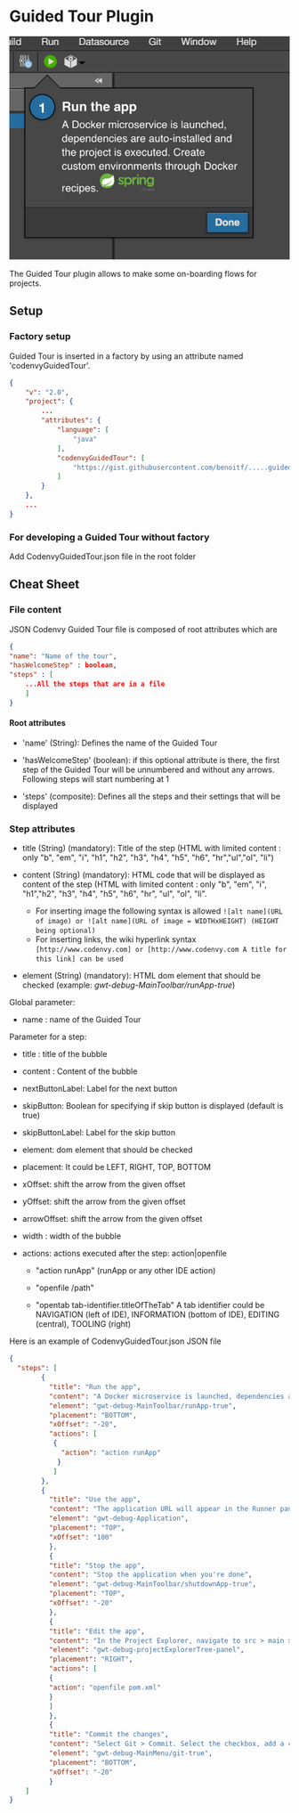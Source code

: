 Guided Tour Plugin
==================

![Example](https://raw.githubusercontent.com/benoitf/tour-resources/master/example.png "Example")

The Guided Tour plugin allows to make some on-boarding flows for projects.

## Setup

### Factory setup
Guided Tour is inserted in a factory by using an attribute named 'codenvyGuidedTour'.

```json
{
    "v": "2.0",
    "project": {
        ...
        "attributes": {
            "language": [
                "java"
            ],
            "codenvyGuidedTour": [
                "https://gist.githubusercontent.com/benoitf/.....guidedtour.json"
            ]
        }
    },
    ...
}
```
### For developing a Guided Tour without factory
Add CodenvyGuidedTour.json file in the root folder

## Cheat Sheet

### File content
JSON Codenvy Guided Tour file is composed of root attributes which are
```json
{
"name": "Name of the tour",
"hasWelcomeStep" : boolean,
"steps" : [
    ...All the steps that are in a file
    ]
}
```
#### Root attributes

* 'name' (String): Defines the name of the Guided Tour

* 'hasWelcomeStep' (boolean): if this optional attribute is there, the first step of the Guided Tour will be unnumbered and without any arrows. Following steps will start numbering at 1

* 'steps' (composite): Defines all the steps and their settings that will be displayed

### Step attributes

* title (String) (mandatory): Title of the step (HTML with limited content : only "b", "em", "i", "h1", "h2", "h3", "h4", "h5", "h6", "hr","ul","ol", "li")

* content (String) (mandatory): HTML code that will be displayed as content of the step (HTML with limited content : only "b", "em", "i", "h1","h2", "h3", "h4", "h5", "h6", "hr", "ul", "ol", "li".
  * For inserting image the following syntax is allowed ```![alt name](URL of image) or ![alt name](URL of image = WIDTHxHEIGHT) (HEIGHT being optional)```
  * For inserting links, the wiki hyperlink syntax ``` [http://www.codenvy.com] or [http://www.codenvy.com A title for this link] can be used```

* element (String) (mandatory): HTML dom element that should be checked (example: <em>gwt-debug-MainToolbar/runApp-true</em>)

Global parameter:

* name : name of the Guided Tour
 
Parameter for a step:

* title : title of the bubble

* content : Content of the bubble

* nextButtonLabel: Label for the next button

* skipButton: Boolean for specifying if skip button is displayed (default is true)

* skipButtonLabel: Label for the skip button

* element: dom element that should be checked

* placement: It could be LEFT, RIGHT, TOP, BOTTOM

* xOffset: shift the arrow from the given offset

* yOffset: shift the arrow from the given offset

* arrowOffset: shift the arrow from the given offset

* width : width of the bubble

* actions: actions executed after the step: action|openfile

  * "action runApp" (runApp or any other IDE action)

  * "openfile /path" 

  * "opentab tab-identifier.titleOfTheTab"
   A tab identifier could be NAVIGATION (left of IDE), INFORMATION (bottom of IDE), EDITING (central), TOOLING (right)



Here is an example of CodenvyGuidedTour.json JSON file
```json
{
  "steps": [
        {
          "title": "Run the app",
          "content": "A Docker microservice is launched, dependencies are auto-installed and the project is executed. Create custom environments through Docker recipes.![](http://spring.io/img/spring-by-pivotal.png = 50x)",
          "element": "gwt-debug-MainToolbar/runApp-true",
          "placement": "BOTTOM",
          "xOffset": "-20",
          "actions": [
           {
             "action": "action runApp"
            }
           ]
        },
        {
          "title": "Use the app",
          "content": "The application URL will appear in the Runner panel, click to open your app in another tab.",
          "element": "gwt-debug-Application",
          "placement": "TOP",
          "xOffset": "100"
          },
          {
          "title": "Stop the app",
          "content": "Stop the application when you're done",
          "element": "gwt-debug-MainToolbar/shutdownApp-true",
          "placement": "TOP",
          "xOffset": "-20"
          },
          {
          "title": "Edit the app",
          "content": "In the Project Explorer, navigate to src > main > resources > db > hsqldb > populateDB.sql.Replace one of           the names with your own name. Save the file.",
          "element": "gwt-debug-projectExplorerTree-panel",
          "placement": "RIGHT",
          "actions": [
          {
          "action": "openfile pom.xml"
          }
          ]
          },
          {
          "title": "Commit the changes",
          "content": "Select Git > Commit. Select the checkbox, add a comment and commit. You canâ€™t push your change because           this factory is not set up with a fork.",
          "element": "gwt-debug-MainMenu/git-true",
          "placement": "BOTTOM",
          "xOffset": "-20"
          }
    ]
}
```


